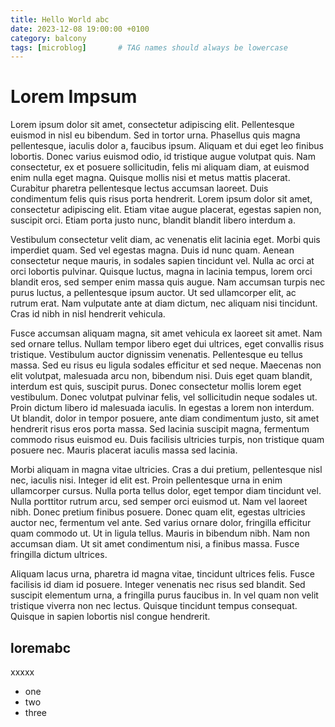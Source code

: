 ```yaml
---
title: Hello World abc
date: 2023-12-08 19:00:00 +0100
category: balcony
tags: [microblog]       # TAG names should always be lowercase
---
```


# Lorem Impsum

Lorem ipsum dolor sit amet, consectetur adipiscing elit. Pellentesque euismod in nisl eu bibendum. Sed in tortor urna. Phasellus quis magna pellentesque, iaculis dolor a, faucibus ipsum. Aliquam et dui eget leo finibus lobortis. Donec varius euismod odio, id tristique augue volutpat quis. Nam consectetur, ex et posuere sollicitudin, felis mi aliquam diam, at euismod enim nulla eget magna. Quisque mollis nisi et metus mattis placerat. Curabitur pharetra pellentesque lectus accumsan laoreet. Duis condimentum felis quis risus porta hendrerit. Lorem ipsum dolor sit amet, consectetur adipiscing elit. Etiam vitae augue placerat, egestas sapien non, suscipit orci. Etiam porta justo nunc, blandit blandit libero interdum a.

Vestibulum consectetur velit diam, ac venenatis elit lacinia eget. Morbi quis imperdiet quam. Sed vel egestas magna. Duis id nunc quam. Aenean consectetur neque mauris, in sodales sapien tincidunt vel. Nulla ac orci at orci lobortis pulvinar. Quisque luctus, magna in lacinia tempus, lorem orci blandit eros, sed semper enim massa quis augue. Nam accumsan turpis nec purus luctus, a pellentesque ipsum auctor. Ut sed ullamcorper elit, ac rutrum erat. Nam vulputate ante at diam dictum, nec aliquam nisi tincidunt. Cras id nibh in nisl hendrerit vehicula.

Fusce accumsan aliquam magna, sit amet vehicula ex laoreet sit amet. Nam sed ornare tellus. Nullam tempor libero eget dui ultrices, eget convallis risus tristique. Vestibulum auctor dignissim venenatis. Pellentesque eu tellus massa. Sed eu risus eu ligula sodales efficitur et sed neque. Maecenas non elit volutpat, malesuada arcu non, bibendum nisi. Duis eget quam blandit, interdum est quis, suscipit purus. Donec consectetur mollis lorem eget vestibulum. Donec volutpat pulvinar felis, vel sollicitudin neque sodales ut. Proin dictum libero id malesuada iaculis. In egestas a lorem non interdum. Ut blandit, dolor in tempor posuere, ante diam condimentum justo, sit amet hendrerit risus eros porta massa. Sed lacinia suscipit magna, fermentum commodo risus euismod eu. Duis facilisis ultricies turpis, non tristique quam posuere nec. Mauris placerat iaculis massa sed lacinia.

Morbi aliquam in magna vitae ultricies. Cras a dui pretium, pellentesque nisl nec, iaculis nisi. Integer id elit est. Proin pellentesque urna in enim ullamcorper cursus. Nulla porta tellus dolor, eget tempor diam tincidunt vel. Nulla porttitor rutrum arcu, sed semper orci euismod ut. Nam vel laoreet nibh. Donec pretium finibus posuere. Donec quam elit, egestas ultricies auctor nec, fermentum vel ante. Sed varius ornare dolor, fringilla efficitur quam commodo ut. Ut in ligula tellus. Mauris in bibendum nibh. Nam non accumsan diam. Ut sit amet condimentum nisi, a finibus massa. Fusce fringilla dictum ultrices.

Aliquam lacus urna, pharetra id magna vitae, tincidunt ultrices felis. Fusce facilisis id diam id posuere. Integer venenatis nec risus sed blandit. Sed suscipit elementum urna, a fringilla purus faucibus in. In vel quam non velit tristique viverra non nec lectus. Quisque tincidunt tempus consequat. Quisque in sapien lobortis nisl congue hendrerit.
## loremabc

xxxxx

* one
* two
* three